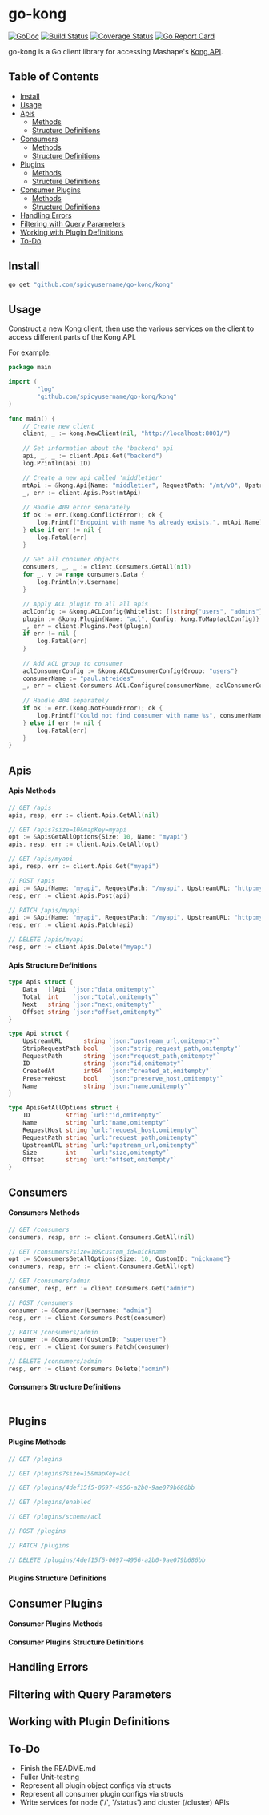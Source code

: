 # go-kong #

[![GoDoc](https://godoc.org/github.com/spicyusername/go-kong/kong?status.svg)](https://godoc.org/github.com/spicyusername/go-kong/kong) 
[![Build Status](https://travis-ci.org/spicyusername/go-kong.svg?branch=master)](https://travis-ci.org/spicyusername/go-kong) 
[![Coverage Status](https://coveralls.io/repos/github/spicyusername/go-kong/badge.svg?branch=master)](https://coveralls.io/github/spicyusername/go-kong?branch=master) 
[![Go Report Card](https://goreportcard.com/badge/github.com/spicyusername/go-kong)](https://goreportcard.com/report/github.com/spicyusername/go-kong) 

go-kong is a Go client library for accessing Mashape's [Kong API](https://getkong.org/docs/0.9.x/admin-api/).

## Table of Contents ##

* [Install](#install)
* [Usage](#usage)
* [Apis](#apis)  
    * [Methods](#apis-methods)
    * [Structure Definitions](#apis-structure-definitions)
* [Consumers](#consumers)
    * [Methods](#consumers-methods)
    * [Structure Definitions](#consumers-structure-definitions)
* [Plugins](#plugins)
    * [Methods](#plugins-methods)
    * [Structure Definitions](#plugins-structure-definitions)
* [Consumer Plugins](#plugins)
    * [Methods](#consumer-plugins-methods)
    * [Structure Definitions](#consumer-plugins-structure-definitions)
* [Handling Errors](#handling-errors)
* [Filtering with Query Parameters](#filtering-with-query-parameters)
* [Working with Plugin Definitions](#working-with-plugin-definitions)
* [To-Do](#to-do)

## Install ##

```bash
go get "github.com/spicyusername/go-kong/kong"
```

## Usage ##

Construct a new Kong client, then use the various services on the client to
access different parts of the Kong API. 

For example:

```go
package main

import (
        "log"
        "github.com/spicyusername/go-kong/kong"
)

func main() {
    // Create new client
    client, _ := kong.NewClient(nil, "http://localhost:8001/")
    
    // Get information about the 'backend' api
    api, _, _ := client.Apis.Get("backend")
    log.Println(api.ID)

    // Create a new api called 'middletier'
    mtApi := &kong.Api{Name: "middletier", RequestPath: "/mt/v0", UpstreamURL: "http://mt.my.org:8080"}
    _, err := client.Apis.Post(mtApi)
    
    // Handle 409 error separately
    if ok := err.(kong.ConflictError); ok {
        log.Printf("Endpoint with name %s already exists.", mtApi.Name)
    } else if err != nil {
        log.Fatal(err)
    }
    
    // Get all consumer objects
    consumers, _, _ := client.Consumers.GetAll(nil)
    for _, v := range consumers.Data {
        log.Println(v.Username)
    }

    // Apply ACL plugin to all all apis
    aclConfig := &kong.ACLConfig{Whitelist: []string{"users", "admins"}, Blacklist: []string{"blocked"}}
    plugin := &kong.Plugin{Name: "acl", Config: kong.ToMap(aclConfig)}
    _, err = client.Plugins.Post(plugin)
    if err != nil {
        log.Fatal(err)
    }
    
    // Add ACL group to consumer
    aclConsumerConfig := &kong.ACLConsumerConfig{Group: "users"}
    consumerName := "paul.atreides"
    _, err = client.Consumers.ACL.Configure(consumerName, aclConsumerConfig)
    
    // Handle 404 separately
    if ok := err.(kong.NotFoundError); ok {
        log.Printf("Could not find consumer with name %s", consumerName)
    } else if err != nil {
        log.Fatal(err)
    }
}
```

## Apis ##

#### Apis Methods ####
```go
// GET /apis
apis, resp, err := client.Apis.GetAll(nil)

// GET /apis?size=10&mapKey=myapi
opt := &ApisGetAllOptions{Size: 10, Name: "myapi"}
apis, resp, err := client.Apis.GetAll(opt)

// GET /apis/myapi
api, resp, err := client.Apis.Get("myapi")

// POST /apis
api := &Api{Name: "myapi", RequestPath: "/myapi", UpstreamURL: "http:myapi:8080"}
resp, err := client.Apis.Post(api)

// PATCH /apis/myapi
api := &Api{Name: "myapi", RequestPath: "/myapi", UpstreamURL: "http:myapi:8080"}
resp, err := client.Apis.Patch(api)

// DELETE /apis/myapi
resp, err := client.Apis.Delete("myapi")
```

#### Apis Structure Definitions ####
```go
type Apis struct {
	Data   []Api  `json:"data,omitempty"`
	Total  int    `json:"total,omitempty"`
	Next   string `json:"next,omitempty"`
	Offset string `json:"offset,omitempty"`
}

type Api struct {
	UpstreamURL      string `json:"upstream_url,omitempty"`
	StripRequestPath bool   `json:"strip_request_path,omitempty"`
	RequestPath      string `json:"request_path,omitempty"`
	ID               string `json:"id,omitempty"`
	CreatedAt        int64  `json:"created_at,omitempty"`
	PreserveHost     bool   `json:"preserve_host,omitempty"`
	Name             string `json:"name,omitempty"`
}

type ApisGetAllOptions struct {
	ID          string `url:"id,omitempty"`           
	Name        string `url:"name,omitempty"`         
	RequestHost string `url:"request_host,omitempty"` 
	RequestPath string `url:"request_path,omitempty"`
	UpstreamURL string `url:"upstream_url,omitempty"`
	Size        int    `url:"size,omitempty"`        
	Offset      string `url:"offset,omitempty"`      
}
```

## Consumers ##

#### Consumers Methods ####
```go
// GET /consumers
consumers, resp, err := client.Consumers.GetAll(nil)

// GET /consumers?size=10&custom_id=nickname
opt := &ConsumersGetAllOptions{Size: 10, CustomID: "nickname"}
consumers, resp, err := client.Consumers.GetAll(opt)

// GET /consumers/admin
consumer, resp, err := client.Consumers.Get("admin")

// POST /consumers
consumer := &Consumer{Username: "admin"}
resp, err := client.Consumers.Post(consumer)

// PATCH /consumers/admin
consumer := &Consumer{CustomID: "superuser"}
resp, err := client.Consumers.Patch(consumer)

// DELETE /consumers/admin
resp, err := client.Consumers.Delete("admin")
```

#### Consumers Structure Definitions ####
```go
```

## Plugins ##

#### Plugins Methods ####
```go
// GET /plugins

// GET /plugins?size=15&mapKey=acl

// GET /plugins/4def15f5-0697-4956-a2b0-9ae079b686bb

// GET /plugins/enabled

// GET /plugins/schema/acl

// POST /plugins

// PATCH /plugins

// DELETE /plugins/4def15f5-0697-4956-a2b0-9ae079b686bb
```

#### Plugins Structure Definitions ####

## Consumer Plugins ##

#### Consumer Plugins Methods ####

#### Consumer Plugins Structure Definitions ####

## Handling Errors ##

## Filtering with Query Parameters ##

## Working with Plugin Definitions ##

## To-Do ##
* Finish the README.md
* Fuller Unit-testing
* Represent all plugin object configs via structs
* Represent all consumer plugin configs via structs
* Write services for node ('/', '/status') and cluster (/cluster) APIs

